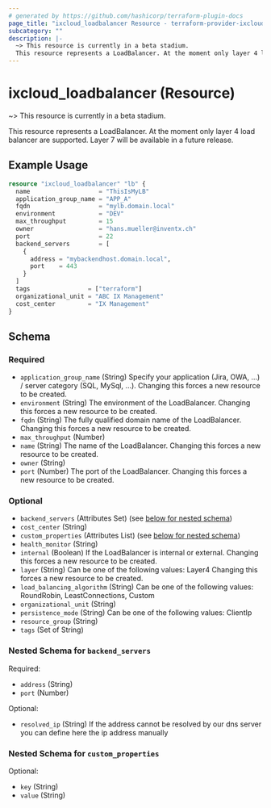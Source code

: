 ```yaml
---
# generated by https://github.com/hashicorp/terraform-plugin-docs
page_title: "ixcloud_loadbalancer Resource - terraform-provider-ixcloud"
subcategory: ""
description: |-
  ~> This resource is currently in a beta stadium.
  This resource represents a LoadBalancer. At the moment only layer 4 load balancer are supported. Layer 7 will be available in a future release.
---
```


# ixcloud_loadbalancer (Resource)

~> This resource is currently in a beta stadium.

This resource represents a LoadBalancer. At the moment only layer 4 load balancer are supported. Layer 7 will be available in a future release.

## Example Usage

```terraform
resource "ixcloud_loadbalancer" "lb" {
  name                   = "ThisIsMyLB"
  application_group_name = "APP_A"
  fqdn                   = "mylb.domain.local"
  environment            = "DEV"
  max_throughput         = 15
  owner                  = "hans.mueller@inventx.ch"
  port                   = 22
  backend_servers        = [
    {
      address = "mybackendhost.domain.local",
      port    = 443
    }
  ]
  tags                = ["terraform"]
  organizational_unit = "ABC IX Management"
  cost_center         = "IX Management"
}
```

<!-- schema generated by tfplugindocs -->
## Schema

### Required

- `application_group_name` (String) Specify your application (Jira, OWA, ...) / server category (SQL, MySql, ...). Changing this forces a new resource to be created.
- `environment` (String) The environment of the LoadBalancer. Changing this forces a new resource to be created.
- `fqdn` (String) The fully qualified domain name of the LoadBalancer. Changing this forces a new resource to be created.
- `max_throughput` (Number)
- `name` (String) The name of the LoadBalancer. Changing this forces a new resource to be created.
- `owner` (String)
- `port` (Number) The port of the LoadBalancer. Changing this forces a new resource to be created.

### Optional

- `backend_servers` (Attributes Set) (see [below for nested schema](#nestedatt--backend_servers))
- `cost_center` (String)
- `custom_properties` (Attributes List) (see [below for nested schema](#nestedatt--custom_properties))
- `health_monitor` (String)
- `internal` (Boolean) If the LoadBalancer is internal or external. Changing this forces a new resource to be created.
- `layer` (String) Can be one of the following values: Layer4 Changing this forces a new resource to be created.
- `load_balancing_algorithm` (String) Can be one of the following values: RoundRobin, LeastConnections, Custom
- `organizational_unit` (String)
- `persistence_mode` (String) Can be one of the following values: ClientIp
- `resource_group` (String)
- `tags` (Set of String)

<a id="nestedatt--backend_servers"></a>
### Nested Schema for `backend_servers`

Required:

- `address` (String)
- `port` (Number)

Optional:

- `resolved_ip` (String) If the address cannot be resolved by our dns server you can define here the ip address manually


<a id="nestedatt--custom_properties"></a>
### Nested Schema for `custom_properties`

Optional:

- `key` (String)
- `value` (String)


